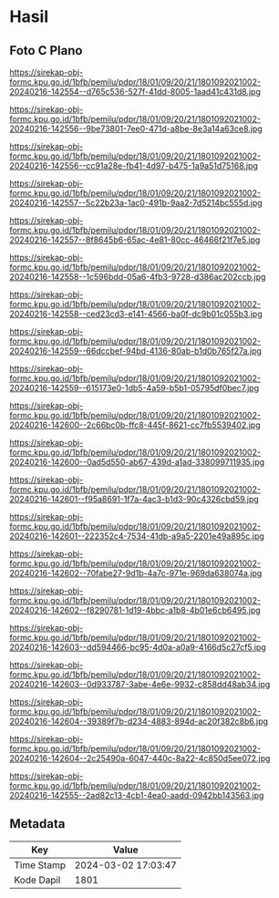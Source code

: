 # Hasil

## Foto C Plano

https://sirekap-obj-formc.kpu.go.id/1bfb/pemilu/pdpr/18/01/09/20/21/1801092021002-20240216-142554--d765c536-527f-41dd-8005-1aad41c431d8.jpg

https://sirekap-obj-formc.kpu.go.id/1bfb/pemilu/pdpr/18/01/09/20/21/1801092021002-20240216-142556--9be73801-7ee0-471d-a8be-8e3a14a63ce8.jpg

https://sirekap-obj-formc.kpu.go.id/1bfb/pemilu/pdpr/18/01/09/20/21/1801092021002-20240216-142556--cc91a28e-fb41-4d97-b475-1a9a51d75168.jpg

https://sirekap-obj-formc.kpu.go.id/1bfb/pemilu/pdpr/18/01/09/20/21/1801092021002-20240216-142557--5c22b23a-1ac0-491b-9aa2-7d5214bc555d.jpg

https://sirekap-obj-formc.kpu.go.id/1bfb/pemilu/pdpr/18/01/09/20/21/1801092021002-20240216-142557--8f8645b6-65ac-4e81-80cc-46466f21f7e5.jpg

https://sirekap-obj-formc.kpu.go.id/1bfb/pemilu/pdpr/18/01/09/20/21/1801092021002-20240216-142558--1c596bdd-05a6-4fb3-9728-d386ac202ccb.jpg

https://sirekap-obj-formc.kpu.go.id/1bfb/pemilu/pdpr/18/01/09/20/21/1801092021002-20240216-142558--ced23cd3-e141-4566-ba0f-dc9b01c055b3.jpg

https://sirekap-obj-formc.kpu.go.id/1bfb/pemilu/pdpr/18/01/09/20/21/1801092021002-20240216-142559--66dccbef-94bd-4136-80ab-b1d0b765f27a.jpg

https://sirekap-obj-formc.kpu.go.id/1bfb/pemilu/pdpr/18/01/09/20/21/1801092021002-20240216-142559--615173e0-1db5-4a59-b5b1-05795df0bec7.jpg

https://sirekap-obj-formc.kpu.go.id/1bfb/pemilu/pdpr/18/01/09/20/21/1801092021002-20240216-142600--2c66bc0b-ffc8-445f-8621-cc7fb5539402.jpg

https://sirekap-obj-formc.kpu.go.id/1bfb/pemilu/pdpr/18/01/09/20/21/1801092021002-20240216-142600--0ad5d550-ab67-439d-a1ad-338099711935.jpg

https://sirekap-obj-formc.kpu.go.id/1bfb/pemilu/pdpr/18/01/09/20/21/1801092021002-20240216-142601--f95a8691-1f7a-4ac3-b1d3-90c4326cbd59.jpg

https://sirekap-obj-formc.kpu.go.id/1bfb/pemilu/pdpr/18/01/09/20/21/1801092021002-20240216-142601--222352c4-7534-41db-a9a5-2201e49a895c.jpg

https://sirekap-obj-formc.kpu.go.id/1bfb/pemilu/pdpr/18/01/09/20/21/1801092021002-20240216-142602--70fabe27-9d1b-4a7c-971e-969da638074a.jpg

https://sirekap-obj-formc.kpu.go.id/1bfb/pemilu/pdpr/18/01/09/20/21/1801092021002-20240216-142602--f8290781-1d19-4bbc-a1b8-4b01e6cb6495.jpg

https://sirekap-obj-formc.kpu.go.id/1bfb/pemilu/pdpr/18/01/09/20/21/1801092021002-20240216-142603--dd594466-bc95-4d0a-a0a9-4166d5c27cf5.jpg

https://sirekap-obj-formc.kpu.go.id/1bfb/pemilu/pdpr/18/01/09/20/21/1801092021002-20240216-142603--0d933787-3abe-4e6e-9932-c858dd48ab34.jpg

https://sirekap-obj-formc.kpu.go.id/1bfb/pemilu/pdpr/18/01/09/20/21/1801092021002-20240216-142604--39389f7b-d234-4883-894d-ac20f382c8b6.jpg

https://sirekap-obj-formc.kpu.go.id/1bfb/pemilu/pdpr/18/01/09/20/21/1801092021002-20240216-142604--2c25490a-6047-440c-8a22-4c850d5ee072.jpg

https://sirekap-obj-formc.kpu.go.id/1bfb/pemilu/pdpr/18/01/09/20/21/1801092021002-20240216-142555--2ad82c13-4cb1-4ea0-aadd-0942bb143563.jpg


## Metadata

| Key        | Value               |
| ---------- | ------------------- |
| Time Stamp | 2024-03-02 17:03:47 |
| Kode Dapil | 1801                |



